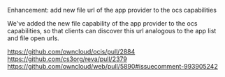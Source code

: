 Enhancement: add new file url of the app provider to the ocs capabilities

We've added the new file capability of the app provider to the ocs capabilities, so that
clients can discover this url analogous to the app list and file open urls.

https://github.com/owncloud/ocis/pull/2884
https://github.com/cs3org/reva/pull/2379
https://github.com/owncloud/web/pull/5890#issuecomment-993905242
